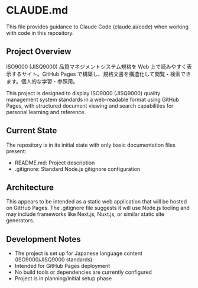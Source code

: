 # CLAUDE.md

This file provides guidance to Claude Code (claude.ai/code) when working with code in this repository.

## Project Overview

ISO9000 (JISQ9000) 品質マネジメントシステム規格を Web 上で読みやすく表示するサイト。GitHub Pages で構築し、規格文書を構造化して閲覧・検索できます。個人的な学習・参照用。

This project is designed to display ISO9000 (JISQ9000) quality management system standards in a web-readable format using GitHub Pages, with structured document viewing and search capabilities for personal learning and reference.

## Current State

The repository is in its initial state with only basic documentation files present:

- README.md: Project description
- .gitignore: Standard Node.js gitignore configuration

## Architecture

This appears to be intended as a static web application that will be hosted on GitHub Pages. The .gitignore file suggests it will use Node.js tooling and may include frameworks like Next.js, Nuxt.js, or similar static site generators.

## Development Notes

- The project is set up for Japanese language content (ISO9000/JISQ9000 standards)
- Intended for GitHub Pages deployment
- No build tools or dependencies are currently configured
- Project is in planning/initial setup phase
